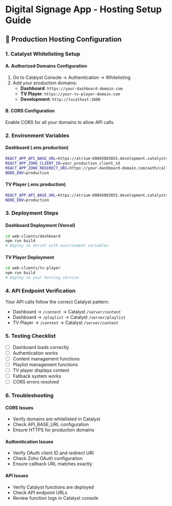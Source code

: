 # Digital Signage App - Hosting Setup Guide

## 🚀 Production Hosting Configuration

### 1. Catalyst Whitelisting Setup

#### A. Authorized Domains Configuration
1. Go to Catalyst Console → Authentication → Whitelisting
2. Add your production domains:
   - **Dashboard**: `https://your-dashboard-domain.com`
   - **TV Player**: `https://your-tv-player-domain.com`
   - **Development**: `http://localhost:3000`

#### B. CORS Configuration
Enable CORS for all your domains to allow API calls.

### 2. Environment Variables

#### Dashboard (.env.production)
```bash
REACT_APP_API_BASE_URL=https://atrium-60045083855.development.catalystserverless.in
REACT_APP_ZOHO_CLIENT_ID=your_production_client_id
REACT_APP_ZOHO_REDIRECT_URI=https://your-dashboard-domain.com/auth/callback
NODE_ENV=production
```

#### TV Player (.env.production)
```bash
REACT_APP_API_BASE_URL=https://atrium-60045083855.development.catalystserverless.in
NODE_ENV=production
```

### 3. Deployment Steps

#### Dashboard Deployment (Vercel)
```bash
cd web-clients/dashboard
npm run build
# Deploy to Vercel with environment variables
```

#### TV Player Deployment
```bash
cd web-clients/tv-player
npm run build
# Deploy to your hosting service
```

### 4. API Endpoint Verification

Your API calls follow the correct Catalyst pattern:
- Dashboard → `/content` → Catalyst `/server/content`
- Dashboard → `/playlist` → Catalyst `/server/playlist`
- TV Player → `/content` → Catalyst `/server/content`

### 5. Testing Checklist

- [ ] Dashboard loads correctly
- [ ] Authentication works
- [ ] Content management functions
- [ ] Playlist management functions
- [ ] TV player displays content
- [ ] Fallback system works
- [ ] CORS errors resolved

### 6. Troubleshooting

#### CORS Issues
- Verify domains are whitelisted in Catalyst
- Check API_BASE_URL configuration
- Ensure HTTPS for production domains

#### Authentication Issues
- Verify OAuth client ID and redirect URI
- Check Zoho OAuth configuration
- Ensure callback URL matches exactly

#### API Issues
- Verify Catalyst functions are deployed
- Check API endpoint URLs
- Review function logs in Catalyst console

